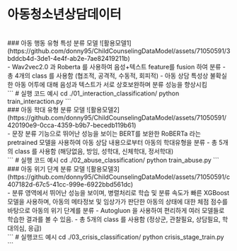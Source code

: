 # 아동청소년상담데이터


<br>
### 아동 행동 유형 특성 분류 모델
![활용모델1](https://github.com/donny95/ChildCounselingDataModel/assets/71050591/3bddcb4d-3de1-4e4f-ab2e-7ae82419211b)
<br>
- Wav2vec2.0 과 Roberta 를 사용하여 음성+텍스트 feature를 fusion 하여 분류
- 총 4개의 class 를 사용함 (협조적, 공격적, 수동적, 회피적)
- 아동 상담 특성상 불확실한 아동 어투에 대해 음성과 텍스트가 서로 상호보완하며 분류 성능을 향상시킴<br>
```
# 실행 코드 예시
cd ./01_interaction_classification/
python train_interaction.py
```


<br>
### 아동 학대 유형 분류 모델
![활용모델2](https://github.com/donny95/ChildCounselingDataModel/assets/71050591/420190e9-0cca-4359-b9b7-becedb119b61)
<br>
- 문장 분류 기능으로 뛰어난 성능을 보이는 BERT를 보완한 RoBERTa 라는 pretrained 모델을 사용하여 아동 상담 내용으로부터 아동의 학대유형을 분류
- 총 5개의 class 를 사용함 (해당없음, 방임, 성학대, 신체학대, 정서학대)<br>
```
# 실행 코드 예시
cd ./02_abuse_classification/
python train_abuse.py
```

<br>
### 아동 위기 단계 분류 모델
![활용모델3](https://github.com/donny95/ChildCounselingDataModel/assets/71050591/c407182d-67c5-41cc-999e-6922bbd561dc)
<br>
- 분류 영역에서 뛰어난 성능을 보이며, 병렬처리로 학습 및 분류 속도가 빠른 XGBoost 모델을 사용하며, 아동의 메타정보 및 임상가가 판단한 아동의 상태에 대한 체점 점수를 바탕으로 아동의 위기 단계를 분류
- Autogluon 을 사용하여 편리하게 여러 모델들로 학습한 결과를 볼 수 있음.
- 총 5개의 class 를 사용함 (정상군, 관찰필요, 상담필요, 학대의심, 응급)<br>
```
# 실행코드 예시
cd ./03_crisis_classification/
python crisis_stage_train.py
```
<br>

